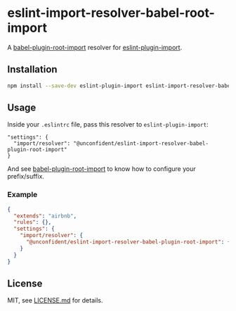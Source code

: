 # eslint-import-resolver-babel-root-import

A [babel-plugin-root-import] resolver for [eslint-plugin-import].

## Installation

```sh
npm install --save-dev eslint-plugin-import eslint-import-resolver-babel-root-import
```

## Usage

Inside your `.eslintrc` file, pass this resolver to `eslint-plugin-import`:
```
"settings": {
  "import/resolver": "@unconfident/eslint-import-resolver-babel-plugin-root-import"
}
```

And see [babel-plugin-root-import] to know how to configure
your prefix/suffix.

### Example

```json
{
  "extends": "airbnb",
  "rules": {},
  "settings": {
    "import/resolver": {
      "@unconfident/eslint-import-resolver-babel-plugin-root-import": {}
    }
  }
}
```

## License

MIT, see [LICENSE.md](/LICENSE.md) for details.


[babel-plugin-root-import]: https://github.com/entwicklerstube/babel-plugin-root-import
[eslint-plugin-import]: https://github.com/benmosher/eslint-plugin-import
